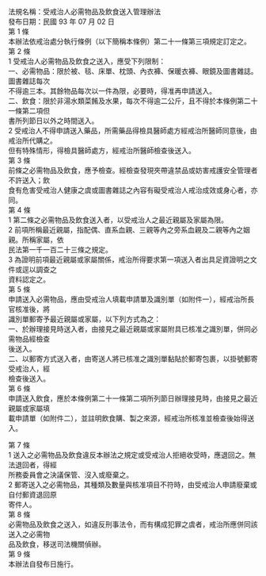 法規名稱：受戒治人必需物品及飲食送入管理辦法  
發布日期：民國 93 年 07 月 02 日  
第 1 條  
本辦法依戒治處分執行條例（以下簡稱本條例）第二十一條第三項規定訂定之。  
第 2 條  
1 受戒治人必需物品及飲食之送入，應受下列限制：  
一、必需物品：限於被、毯、床單、枕頭、內衣褲、保暖衣褲、眼鏡及圖書雜誌。圖書雜誌每次  
不得逾三本。其餘物品每次以一件為限，必要時，得准再申請送入。  
二、飲食：限於非湯水類菜餚及水果，每次不得逾二公斤，且不得於本條例第二十一條第二項但  
書所列節日以外之時間送入。  
2 受戒治人不得申請送入藥品，所需藥品得檢具醫師處方經戒治所醫師同意後，由戒治所代購之。  
但有特殊情形，得檢具醫師處方，經戒治所醫師檢查後送入。  
第 3 條  
前條之必需物品及飲食，應予檢查。經檢查發現夾帶違禁品或妨害戒護安全管理者不許送入；飲  
食有危害受戒治人健康之虞或圖書雜誌之內容有礙受戒治人戒治成效或身心者，亦同。  
第 4 條  
1 第二條之必需物品及飲食送入者，以受戒治人之最近親屬及家屬為限。  
2 前項所稱最近親屬，指配偶、直系血親、三親等內之旁系血親及二親等內之姻親。所稱家屬，依  
民法第一千一百二十三條之規定。  
3 為證明前項最近親屬或家屬關係，戒治所得要求第一項送入者出具足資證明之文件或逕以調查之  
資料認定之。  
第 5 條  
申請送入必需物品，應由受戒治人填載申請單及識別單（如附件一），經戒治所長官核准後，將  
識別單郵寄予最近親屬或家屬，以下列方式為之：  
一、於辦理接見時送入者，由接見之最近親屬或家屬附具已核准之識別單，併同必需物品經檢查  
後送入。  
二、以郵寄方式送入者，由寄送人將已核准之識別單黏貼於郵寄包裹，以掛號郵寄受戒治人，經  
檢查後送入。  
第 6 條  
申請送入飲食，應於本條例第二十一條第二項所列節日辦理接見時，由接見之最近親屬或家屬填  
載申請單（如附件二），並註明飲食購、製之來源，經戒治所核准並檢查後始得送入。  


第 7 條  
1 送入之必需物品及飲食違反本辦法之規定或受戒治人拒絕收受時，應退回之。無法退回者，得經  
所務委員會之決議保管、沒入或廢棄之。  
2 郵寄送入之必需物品，其種類及數量與核准項目不符時，由受戒治人申請廢棄或自付郵資退回原  
寄件人。  
第 8 條  
必需物品及飲食之送入，如違反刑事法令，而有構成犯罪之虞者，戒治所應併同該送入之必需物  
品及飲食，移送司法機關偵辦。  
第 9 條  
本辦法自發布日施行。  



